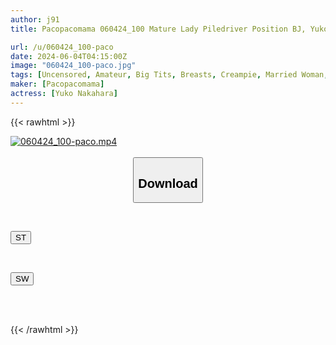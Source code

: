 ```yaml
---
author: j91
title: Pacopacomama 060424_100 Mature Lady Piledriver Position BJ, Yuko Nakahara

url: /u/060424_100-paco
date: 2024-06-04T04:15:00Z
image: "060424_100-paco.jpg"
tags: [Uncensored, Amateur, Big Tits, Breasts, Creampie, Married Woman, Mature Woman, Nice Ass, Sexy Legs, Slender, Squirting]
maker: [Pacopacomama]
actress: [Yuko Nakahara]
---
```



{{< rawhtml >}}

<div class="video" data-videoid="gRJPlZoDXKCq1Or">
    <a href="javascript:;">
        <img src="/u/060424_100-paco/060424_100-paco.jpg" width="WIDTH" height="HEIGHT" alt="060424_100-paco.mp4" loading="lazy">
    </a>
</div>

<script type="text/javascript" src="https://j91.asia/asset/on-demand-st.js"></script>

<br>
  <link rel="stylesheet" href="https://j91.asia/asset/bs5.css">
  
  <center>
  <button class="btn btn-primary" type="button" data-bs-toggle="collapse" data-bs-target=".multi-collapse" aria-expanded="false" aria-controls="multiCollapseExample1 multiCollapseExample2"><h2>Download</h2></button></center>
</p>
<div class="row">
  <div class="col">
    <div class="collapse multi-collapse" id="multiCollapseExample1">
      <div class="card card-body">
	      	      <br>
<div class="buttons">  
<p><a href="/u/060424_100-paco/st.html" target="_blank"><button class="btn-hover color-3"><i class="fa fa-download"></i> ST</button></a></p></div>
    </div>
  </div>
</div>
  <div class="col">
    <div class="collapse multi-collapse" id="multiCollapseExample2">
      <div class="card card-body">
	      <br>
<div class="buttons">
<p><a href="/u/060424_100-paco/sw.html" target="_blank"><button class="btn-hover color-2"><i class="fa fa-download"></i> SW</button></a></p></div>
<br><br>
      </div>
    </div>
  </div>
</div>

{{< /rawhtml >}}